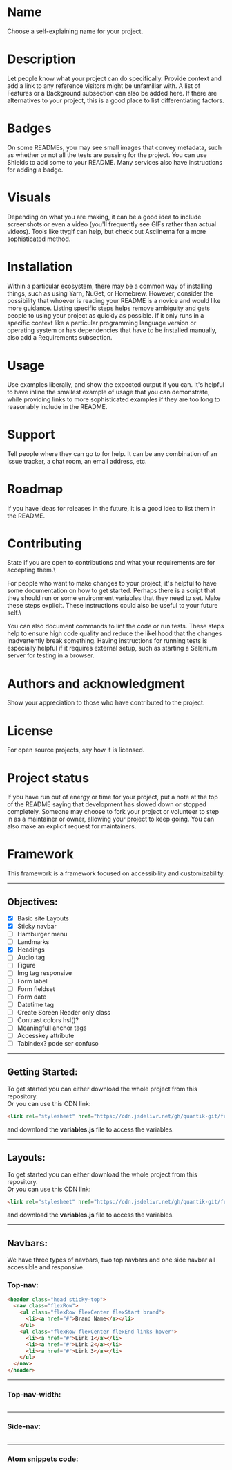 # Name
Choose a self-explaining name for your project.

# Description
Let people know what your project can do specifically. Provide context and add a link to any reference visitors might be unfamiliar with. A list of Features or a Background subsection can also be added here. If there are alternatives to your project, this is a good place to list differentiating factors.

# Badges
On some READMEs, you may see small images that convey metadata, such as whether or not all the tests are passing for the project. You can use Shields to add some to your README. Many services also have instructions for adding a badge.

# Visuals
Depending on what you are making, it can be a good idea to include screenshots or even a video (you'll frequently see GIFs rather than actual videos). Tools like ttygif can help, but check out Asciinema for a more sophisticated method.

# Installation
Within a particular ecosystem, there may be a common way of installing things, such as using Yarn, NuGet, or Homebrew. However, consider the possibility that whoever is reading your README is a novice and would like more guidance. Listing specific steps helps remove ambiguity and gets people to using your project as quickly as possible. If it only runs in a specific context like a particular programming language version or operating system or has dependencies that have to be installed manually, also add a Requirements subsection.

# Usage
Use examples liberally, and show the expected output if you can. It's helpful to have inline the smallest example of usage that you can demonstrate, while providing links to more sophisticated examples if they are too long to reasonably include in the README.

# Support
Tell people where they can go to for help. It can be any combination of an issue tracker, a chat room, an email address, etc.

# Roadmap
If you have ideas for releases in the future, it is a good idea to list them in the README.

# Contributing
State if you are open to contributions and what your requirements are for accepting them.\

For people who want to make changes to your project, it's helpful to have some documentation on how to get started. Perhaps there is a script that they should run or some environment variables that they need to set. Make these steps explicit. These instructions could also be useful to your future self.\

You can also document commands to lint the code or run tests. These steps help to ensure high code quality and reduce the likelihood that the changes inadvertently break something. Having instructions for running tests is especially helpful if it requires external setup, such as starting a Selenium server for testing in a browser.

# Authors and acknowledgment
Show your appreciation to those who have contributed to the project.

# License
For open source projects, say how it is licensed.

# Project status
If you have run out of energy or time for your project, put a note at the top of the README saying that development has slowed down or stopped completely. Someone may choose to fork your project or volunteer to step in as a maintainer or owner, allowing your project to keep going. You can also make an explicit request for maintainers.

# Framework
This framework is a framework focused on accessibility and customizability.

---
## Objectives:
- [x] Basic site Layouts
- [x] Sticky navbar
- [ ] Hamburger menu
- [ ] Landmarks
- [x] Headings
- [ ] Audio tag
- [ ] Figure
- [ ] Img tag responsive
- [ ] Form label
- [ ] Form fieldset
- [ ] Form date
- [ ] Datetime tag
- [ ] Create Screen Reader only class
- [ ] Contrast colors hsl()?
- [ ] Meaningfull anchor tags
- [ ] Accesskey attribute
- [ ] Tabindex? pode ser confuso

---
## Getting Started:
To get started you can either download the whole project from this repository.\
Or you can use this CDN link:
```HTML
<link rel="stylesheet" href="https://cdn.jsdelivr.net/gh/quantik-git/framework/Framework1.css">
```
and download the **variables.js** file to access the variables.

---
## Layouts:
To get started you can either download the whole project from this repository.\
Or you can use this CDN link:
```HTML
<link rel="stylesheet" href="https://cdn.jsdelivr.net/gh/quantik-git/framework/Framework1.css">
```
and download the **variables.js** file to access the variables.


---
## Navbars:
We have three types of navbars, two top navbars and one side navbar all accessible and responsive.

### Top-nav:

```HTML
<header class="head sticky-top">
  <nav class="flexRow">
    <ul class="flexRow flexCenter flexStart brand">
      <li><a href="#">Brand Name</a></li>
    </ul>
    <ul class="flexRow flexCenter flexEnd links-hover">
      <li><a href="#">Link 1</a></li>
      <li><a href="#">Link 2</a></li>
      <li><a href="#">Link 3</a></li>
    </ul>
  </nav>
</header>
```

---
### Top-nav-width:

```HTML

```
---
### Side-nav:

```HTML

```
---
### Atom snippets code:

```HTML

```
